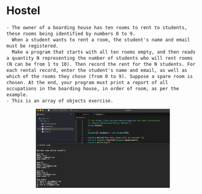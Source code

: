 # Hostel

    - The owner of a boarding house has ten rooms to rent to students, these rooms being identified by numbers 0 to 9.
      When a student wants to rent a room, the student's name and email must be registered.
      Make a program that starts with all ten rooms empty, and then reads a quantity N representing the number of students who will rent rooms (N can be from 1 to 10). Then record the rent for the N students. For each rental record, enter the student's name and email, as well as which of the rooms they chose (from 0 to 9). Suppose a spare room is chosen. At the end, your program must print a report of all occupations in the boarding house, in order of room, as per the example.
    - This is an array of objects exercise.

<p align="center">
  <img src="./screenshots/example1.png" width="350" title="Console">
</p>

